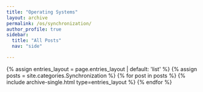 ```yaml
---
title: "Operating Systems"
layout: archive
permalink: /os/synchronization/
author_profile: true
sidebar:
  title: "All Posts"
  nav: "side"

---
```


{% assign entries_layout = page.entries_layout | default: 'list' %}
{% assign posts = site.categories.Synchronization %}
{% for post in posts %} {% include archive-single.html type=entries_layout %} {% endfor %}
